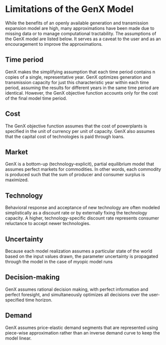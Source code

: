 # Limitations of the GenX Model

While the benefits of an openly available generation and transmission expansion model are high, many approximations have been made due to missing data or to manage computational tractability. The assumptions of the GenX model are listed below. It serves as a caveat to the user and as an encouragement to improve the approximations.
## Time period

GenX makes the simplifying assumption that each time period contains n copies of a single, representative year. GenX optimizes generation and transmission capacity for just this characteristic year within each time period, assuming the results for different years in the same time period are identical. However, the GenX objective function accounts only for the cost of the final model time period.
## Cost

The GenX objective function assumes that the cost of powerplants is specified in the unit of currency per unit of capacity. GenX also assumes that the capital cost of technologies is paid through loans.
## Market

GenX is a bottom-up (technology-explicit), partial equilibrium model that assumes perfect markets for commodities. In other words, each commodity is produced such that the sum of producer and consumer surplus is maximized.
## Technology

Behavioral response and acceptance of new technology are often modeled simplistically as a discount rate or by externally fixing the technology capacity. A higher, technology-specific discount rate represents consumer reluctance to accept newer technologies.
## Uncertainty

Because each model realization assumes a particular state of the world based on the input values drawn, the parameter uncertainty is propagated through the model in the case of myopic model runs
## Decision-making

GenX assumes rational decision making, with perfect information and perfect foresight, and simultaneously optimizes all decisions over the user-specified time horizon.
## Demand

GenX assumes price-elastic demand segments that are represented using piece-wise approximation rather than an inverse demand curve to keep the model linear.
